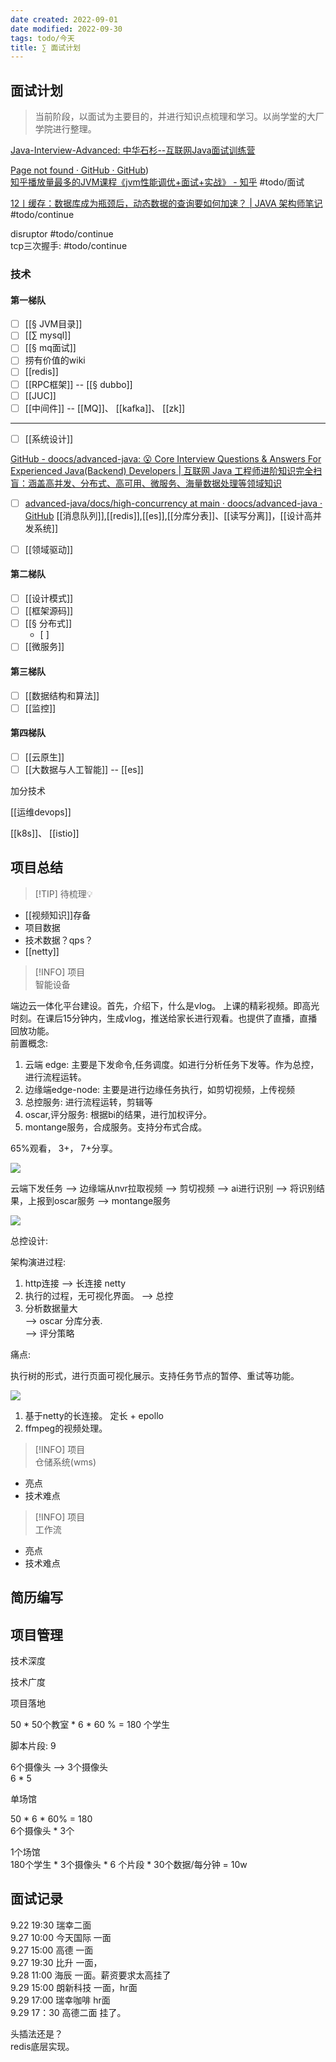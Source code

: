 ```yaml
---
date created: 2022-09-01
date modified: 2022-09-30
tags: todo/今天
title: ∑ 面试计划
---
```


## 面试计划

> 当前阶段，以面试为主要目的，并进行知识点梳理和学习。以尚学堂的大厂学院进行整理。

[Java-Interview-Advanced: 中华石杉--互联网Java面试训练营](https://gitee.com/shishan100/Java-Interview-Advanced/#/shishan100/Java-Interview-Advanced/blob/master/docs/distributed-system/why-dubbo.md)

[Page not found · GitHub · GitHub](https://github.com/Snailclimb/JavaGuide))  
[知乎播放量最多的JVM课程《jvm性能调优+面试+实战》 - 知乎](https://zhuanlan.zhihu.com/p/444388869) #todo/面试

[12丨缓存：数据库成为瓶颈后，动态数据的查询要如何加速？ | JAVA 架构师笔记](https://zq99299.github.io/note-architect/hc/03/01.html) #todo/continue

disruptor #todo/continue  
tcp三次握手: #todo/continue

### 技术

#### 第一梯队

+ [ ] [[§ JVM目录]]
+ [ ] [[∑ mysql]]
+ [ ] [[§ mq面试]]
+ [ ] 捞有价值的wiki
+ [ ] [[redis]]
+ [ ] [[RPC框架]] -- [[§ dubbo]]
+ [ ] [[JUC]]
+ [ ] [[中间件]] -- [[MQ]]、 [[kafka]]、 [[zk]]

---
- [ ] [[系统设计]]

[GitHub - doocs/advanced-java: 😮 Core Interview Questions & Answers For Experienced Java(Backend) Developers | 互联网 Java 工程师进阶知识完全扫盲：涵盖高并发、分布式、高可用、微服务、海量数据处理等领域知识](https://github.com/doocs/advanced-java)

- [ ] [advanced-java/docs/high-concurrency at main · doocs/advanced-java · GitHub](https://github.com/doocs/advanced-java/tree/main/docs/high-concurrency) [[消息队列]],[[redis]],[[es]],[[分库分表]]、[[读写分离]]，[[设计高并发系统]]

+ [ ] [[领域驱动]]

#### 第二梯队

+ [ ] [[设计模式]]
+ [ ] [[框架源码]]
+ [ ] [[§ 分布式]]
	+ [ ]
+ [ ] [[微服务]]

#### 第三梯队

+ [ ] [[数据结构和算法]]
+ [ ] [[监控]]

#### 第四梯队

- [ ] [[云原生]]
- [ ] [[大数据与人工智能]] -- [[es]]

加分技术  

[[运维devops]]

[[k8s]]、 [[istio]]

## 项目总结

> [!TIP] 待梳理💡

+ [[视频知识]]存备
+ 项目数据
+ 技术数据？qps？
+ [[netty]]

> [!INFO] 项目  
智能设备

端边云一体化平台建设。首先，介绍下，什么是vlog。 上课的精彩视频。即高光时刻。在课后15分钟内，生成vlog，推送给家长进行观看。也提供了直播，直播回放功能。  
前置概念:

1. 云端 edge: 主要是下发命令,任务调度。如进行分析任务下发等。作为总控，进行流程运转。
2. 边缘端edge-node: 主要是进行边缘任务执行，如剪切视频，上传视频
3. 总控服务: 进行流程运转，剪辑等
4. oscar,评分服务: 根据bi的结果，进行加权评分。
5. montange服务，合成服务。支持分布式合成。

65%观看， 3+， 7+分享。

![](http://image.clickear.top/20220914145731.png)

云端下发任务 --> 边缘端从nvr拉取视频 --> 剪切视频 --> ai进行识别 --> 将识别结果，上报到oscar服务 --> montange服务

![](http://image.clickear.top/20220914145639.png)

总控设计:

架构演进过程:

1. http连接 --> 长连接 netty
2. 执行的过程，无可视化界面。 --> 总控
3. 分析数据量大  
   --> oscar 分库分表.  
   --> 评分策略  

痛点:

 

执行树的形式，进行页面可视化展示。支持任务节点的暂停、重试等功能。

![](http://image.clickear.top/20220914143343.png)

1. 基于netty的长连接。 定长 + epollo
2. ffmpeg的视频处理。

> [!INFO] 项目  
> 仓储系统(wms)

+ 亮点
+ 技术难点  

> [!INFO] 项目  
> 工作流

+ 亮点
+ 技术难点

## 简历编写

## 项目管理

技术深度

技术广度

项目落地

50 * 50个教室 * 6 * 60 % = 180 个学生

脚本片段: 9

6个摄像头 --> 3个摄像头  
6 * 5

单场馆

50 * 6 * 60% = 180  
6个摄像头 * 3个

1个场馆  
180个学生 * 3个摄像头 * 6 个片段 * 30个数据/每分钟 = 10w

## 面试记录

9.22 19:30 瑞幸二面  
9.27 10:00 今天国际 一面  
9.27 15:00 高德 一面  
9.27 19:30 比升 一面，  
9.28 11:00 海辰 一面。薪资要求太高挂了  
9.29 15:00 朗新科技 一面，hr面  
9.29 17:00 瑞幸咖啡 hr面  
9.29 17：30 高德二面 挂了。

头插法还是？  
redis底层实现。

